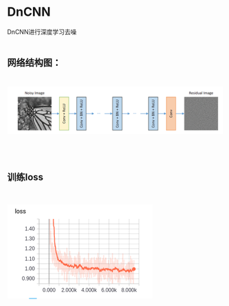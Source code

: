 # DnCNN
DnCNN进行深度学习去噪<br/></br>
## 网络结构图：<br/></br>
![DnCNN](/img/model.png)
<br/></br>
<br/></br>
## 训练loss
<br/></br>
![loss](/img/loss.png)
